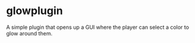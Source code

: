 # glowplugin
A simple plugin that opens up a GUI where the player can select a color to glow around them.
